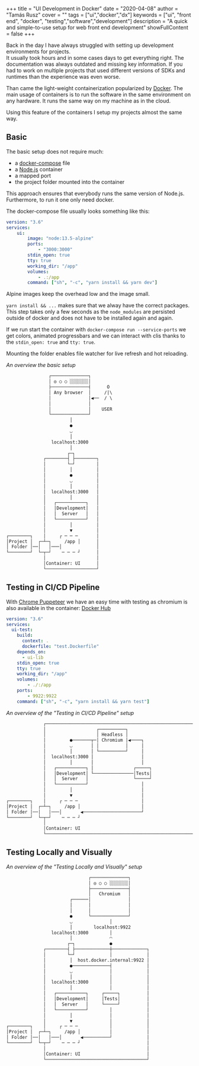 +++
title = "UI Development in Docker"
date = "2020-04-08"
author = "Tamás Rusz"
cover = ""
tags = ["ui","docker","dx"]
keywords = ["ui", "front end", "docker", "testing","software","development"]
description = "A quick and simple-to-use setup for web front end development"
showFullContent = false
+++

Back in the day I have always struggled with setting up development environments for projects.  
It usually took hours and in some cases days to get everything right.
The documentation was always outdated and missing key information.
If you had to work on multiple projects that used
different versions of SDKs and runtimes than the experience was even worse.

Than came the light-weight containerization popularized by [Docker](https://www.docker.com/).
The main usage of containers is to run the software in the same environment on any hardware.
It runs the same way on my machine as in the cloud.

Using this feature of the containers I setup my projects almost the same way.

## Basic

The basic setup does not require much:

* a [docker-compose](https://docs.docker.com/compose/) file
* a [Node.js](https://hub.docker.com/_/node) container
* a mapped port
* the project folder mounted into the container

This approach ensures that everybody runs the same version of Node.js.
Furthermore, to run it one only need docker.

The docker-compose file usually looks something like this:

```yaml
version: "3.6"
services:
    ui:
        image: "node:13.5-alpine"
        ports:
            - "3000:3000"
        stdin_open: true
        tty: true
        working_dir: "/app"
        volumes:
            - .:/app
        command: ["sh", "-c", "yarn install && yarn dev"]
```

Alpine images keep the overhead low and the image small.

`yarn install && ...` makes sure that we alway have the correct packages.
This step takes only a few seconds as the `node_modules` are persisted outside of docker
and does not have to be installed again and again.

If we run start the container with `docker-compose run --service-ports`
we get colors, animated progressbars and we can interact with clis thanks to the
`stdin_open: true` and `tty: true`.

Mounting the folder enables file watcher for live refresh and hot reloading.

_An overview  the basic setup_

```txt
                ┌──────────────┐
                │ ◎ ○ ○ ░░░░░░░│
                ├──────────────┤      O
                │ Any browser  │     /|\  
                │              │◀──  / \  
                │              │
                │              │    USER  
                └──────────────┘
                        │
                        ●
                        ◡
                        │
                 localhost:3000
                        │
                       ┌─┐
              ┌────────┤ ├────────┐
              │        └─┘        │
              │         │         │
              │         ●         │
              │         ◡         │
              │         │         │
              │  localhost:3000   │
              │         │         │
              │   ┌───────────┐   │
              │   │Development│   │
              │   │  Server   │   │
              │   └───────────┘   │
              │         │         │
              │         ▼         │
┌────────┐    │     ┌ ─ ─ ─       │
│Project │  ┌─┴─┐     /app │      │
│ Folder │──│   │───│             │
└────────┘  └─┬─┘    ─ ─ ─ ┘      │
              │                   │
              │Container: UI      │
              └───────────────────┘
```

## Testing in CI/CD Pipeline

With [Chrome Puppeteer](https://github.com/puppeteer/puppeteer) we have an easy time with testing
as chromium is also available in the container: [Docker Hub](https://hub.docker.com/search?q=puppeteer&type=image)

```yaml
version: "3.6"
services:
  ui-test:
    build:
      context: .
      dockerfile: "test.Dockerfile"
    depends_on:
      - ui-lib
    stdin_open: true
    tty: true
    working_dir: "/app"
    volumes:
        - ./:/app
    ports:
        - 9922:9922
    command: ["sh", "-c", "yarn install && yarn test"]
```

_An overview of the "Testing in CI/CD Pipeline" setup_

```txt
              ┌───────────────────────────────────────────────────────┐
              │                   ┌──────────┐                        │
              │                   │ Headless │                        │
              │         ●───────┬─│ Chromium │◀────┐                  │
              │         ◡       │ │          │     │                  │
              │         │       │ └──────────┘     │                  │
              │  localhost:3000 │                  │                  │
              │         │       │                  │                  │
              │   ┌───────────┐ │               ┌─────┐               │
              │   │Development│ └───────────────│Tests│               │
              │   │  Server   │                 └─────┘               │
              │   └───────────┘                    │                  │
              │         │                          │                  │
              │         ▼                          │                  │
┌────────┐    │     ┌ ─ ─ ─                        │                  │
│Project │  ┌─┴─┐     /app │                       │                  │
│ Folder │──│   │───│       ◀──────────────────────┘                  │
└────────┘  └─┬─┘    ─ ─ ─ ┘                                          │
              │                                                       │
              │Container: UI                                          │
              └───────────────────────────────────────────────────────┘
```

## Testing Locally and Visually

_An overview of the "Testing Locally and Visually" setup_

```txt
                               ┌──────────────┐
                               │ ◎ ○ ○ ░░░░░░░│
                               ├──────────────┤
                               │   Chromium   │
                        ┌──────│              │
                        │      │              │
                        │      │              │
                        ●      └──────────────┘
                        ◡              │
                        │        localhost:9922
                 localhost:3000        │
                        │              ◠
                       ┌─┐             ●
              ┌────────┤ ├─────────────┼─────────────┐
              │        └─┘             │             │
              │         │  host.docker.internal:9922 │
              │         ●──────────────┤             │
              │         ◡              │             │
              │         │              │             │
              │  localhost:3000        │             │
              │         │              │             │
              │   ┌───────────┐     ┌─────┐          │
              │   │Development│     │Tests│          │
              │   │  Server   │     └─────┘          │
              │   └───────────┘        │             │
              │         │              │             │
              │         ▼              │             │
┌────────┐    │     ┌ ─ ─ ─            │             │
│Project │  ┌─┴─┐     /app │           │             │
│ Folder │──│   │───│       ◀──────────┘             │
└────────┘  └─┬─┘    ─ ─ ─ ┘                         │
              │                                      │
              │Container: UI                         │
              └──────────────────────────────────────┘
```
